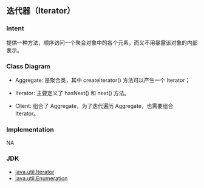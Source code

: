 ## 迭代器（Iterator）

### Intent

提供一种方法，顺序访问一个聚合对象中的各个元素，而又不用暴露该对象的内部表示。

### Class Diagram

- Aggregate: 是聚合类，其中 createIterator() 方法可以产生一个 Iterator；

- Iterator: 主要定义了 hasNext() 和 next() 方法。

- Client: 组合了 Aggregate，为了迭代遍历 Aggregate，也需要组合 Iterator。

### Implementation

NA

### JDK

- [java.util.Iterator](http://docs.oracle.com/javase/8/docs/api/java/util/Iterator.html)
- [java.util.Enumeration](http://docs.oracle.com/javase/8/docs/api/java/util/Enumeration.html)
